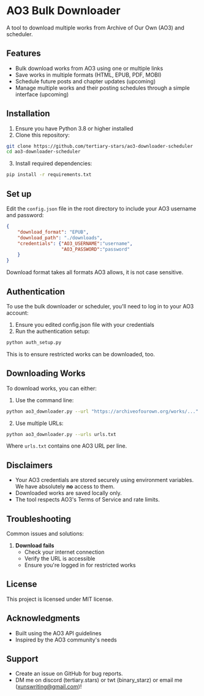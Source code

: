 # AO3 Bulk Downloader 

A tool to download multiple works from Archive of Our Own (AO3) and scheduler.

## Features

- Bulk download works from AO3 using one or multiple links
- Save works in multiple formats (HTML, EPUB, PDF, MOBI)
- Schedule future posts and chapter updates (upcoming)
- Manage multiple works and their posting schedules through a simple interface (upcoming)

## Installation

1. Ensure you have Python 3.8 or higher installed
2. Clone this repository:
```bash
git clone https://github.com/tertiary-stars/ao3-downloader-scheduler
cd ao3-downloader-scheduler
```

3. Install required dependencies:
```bash
pip install -r requirements.txt
```

## Set up

Edit the `config.json` file in the root directory to include your AO3 username and password:
```json
{
    "download_format": "EPUB",
    "download_path": "./downloads",
    "credentials": {"AO3_USERNAME":"username", 
                    "AO3_PASSWORD":"password"
    }
}
```
Download format takes all formats AO3 allows, it is not case sensitive. 

## Authentication

To use the bulk downloader or scheduler, you'll need to log in to your AO3 account:

1. Ensure you edited config.json file with your credentials
2. Run the authentication setup:
```bash
python auth_setup.py
```
This is to ensure restricted works can be downloaded, too.

## Downloading Works

To download works, you can either:

1. Use the command line:
```bash
python ao3_downloader.py --url "https://archiveofourown.org/works/..."
```

2. Use multiple URLs:
```bash
python ao3_downloader.py --urls urls.txt
```
Where `urls.txt` contains one AO3 URL per line.

## Disclaimers
- Your AO3 credentials are stored securely using environment variables. We have absolutely **no** access to them.
- Downloaded works are saved locally only. 
- The tool respects AO3's Terms of Service and rate limits.


## Troubleshooting

Common issues and solutions:

1. **Download fails**
   - Check your internet connection
   - Verify the URL is accessible
   - Ensure you're logged in for restricted works


## License

This project is licensed under MIT license. 

## Acknowledgments

- Built using the AO3 API guidelines
- Inspired by the AO3 community's needs

## Support

- Create an issue on GitHub for bug reports.
- DM me on discord (tertiary.stars) or twt (binary_starz) or email me (xunswriting@gmail.com)! 
